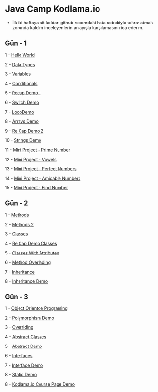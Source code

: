 # Java Camp Kodlama.io

* İlk iki haftaya ait koldarı github repomdaki hata sebebiyle tekrar atmak zorunda kaldım inceleyenlerin anlayışla karşılamasını rica ederim.


## Gün - 1

  1 - [Hello World](https://github.com/mertcosgun/javaDemos/tree/master/javaHelloWorld)

  2 - [Data Types](https://github.com/mertcosgun/javaDemos/tree/master/datatypes/src)

  3 - [Variables](https://github.com/mertcosgun/javaDemos/tree/master/variables)

  4 - [Conditionals](https://github.com/mertcosgun/javaDemos/tree/master/conditionals)

  5 - [Recap Demo 1](https://github.com/mertcosgun/javaDemos/tree/master/reCapDemo1)

  6 - [Switch Demo](https://github.com/mertcosgun/javaDemos/tree/master/switchDemo)

  7 - [LoopDemo](https://github.com/mertcosgun/javaDemos/tree/master/loopDemo)

  8 - [Arrays Demo](https://github.com/mertcosgun/javaDemos/tree/master/arraysDemo)

  9 - [Re Cap Demo 2](https://github.com/mertcosgun/javaDemos/tree/master/reCapDemo2)

  10 - [Strings Demo](https://github.com/mertcosgun/javaDemos/tree/master/stringsDemo)

  11 - [Mini Project - Prime Number](https://github.com/mertcosgun/javaDemos/tree/master/miniProjectPrimeNumber)

  12 - [Mini Project - Vowels](https://github.com/mertcosgun/javaDemos/tree/master/vowels)

  13 - [Mini Project - Perfect Numbers](https://github.com/mertcosgun/javaDemos/tree/master/perfectNumber)

  14 - [Mini Project - Amicable Numbers](https://github.com/mertcosgun/javaDemos/tree/master/amicableNumbers)

  15 - [Mini Project - Find Number](https://github.com/mertcosgun/javaDemos/tree/master/findNumber)


## Gün - 2

  1 - [Methods](https://github.com/mertcosgun/javaDemos/tree/master/methods)

  2 - [Methods 2](https://github.com/mertcosgun/javaDemos/tree/master/methods2)

  3 - [Classes](https://github.com/mertcosgun/javaDemos/tree/master/classes)

  4 - [Re Cap Demo Classes](https://github.com/mertcosgun/javaDemos/tree/master/reCapDemo_Classes)

  5 - [Classes With Attributes](https://github.com/mertcosgun/javaDemos/tree/master/classesWithAttributes)

  6 - [Method Overlading](https://github.com/mertcosgun/javaDemos/tree/master/methodOverloading)

  7 - [Inheritance](https://github.com/mertcosgun/javaDemos/tree/master/inheritance)

  8 - [Inheritance Demo](https://github.com/mertcosgun/javaDemos/tree/master/inheritanceDemo)

## Gün - 3

  1 - [Object Orientde Programing](https://github.com/mertcosgun/javaDemos/tree/master/objectOrientedProgramming)

  2 - [Polymorphism Demo](https://github.com/mertcosgun/javaDemos/tree/master/polymorphismDemo)

  3 - [Overriding](https://github.com/mertcosgun/javaDemos/tree/master/overriding)

  4 - [Abstract Classes](https://github.com/mertcosgun/javaDemos/tree/master/abstractClasses)

  5 - [Abstract Demo](https://github.com/mertcosgun/javaDemos/tree/master/abstractDemo)

  6 - [Interfaces](https://github.com/mertcosgun/javaDemos/tree/master/interfaces)

  7 - [Interface Demo](https://github.com/mertcosgun/javaDemos/tree/master/interfaceDemo)

  8 - [Static Demo](https://github.com/mertcosgun/javaDemos/tree/master/staticDemo)

  8 - [Kodlama.io Course Page Demo](https://github.com/mertcosgun/javaDemos/tree/master/kodlamaio)
